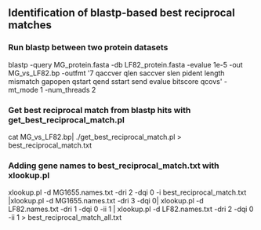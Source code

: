 ## Identification of blastp-based best reciprocal matches

### Run blastp between two protein datasets
blastp -query MG_protein.fasta -db LF82_protein.fasta -evalue 1e-5 -out MG_vs_LF82.bp -outfmt '7 qaccver qlen saccver slen pident length mismatch gapopen qstart qend sstart send evalue bitscore qcovs' -mt_mode 1 -num_threads 2

### Get best reciprocal match from blastp hits with get_best_reciprocal_match.pl 
cat MG_vs_LF82.bp| ./get_best_reciprocal_match.pl > best_reciprocal_match.txt

### Adding gene names to best_reciprocal_match.txt with xlookup.pl  
xlookup.pl -d MG1655.names.txt -dri 2 -dqi 0 -i best_reciprocal_match.txt |xlookup.pl -d MG1655.names.txt -dri 3 -dqi 0| xlookup.pl -d LF82.names.txt -dri 1 -dqi 0 -ii 1 | xlookup.pl -d LF82.names.txt -dri 2 -dqi 0 -ii 1 > best_reciprocal_match_all.txt
